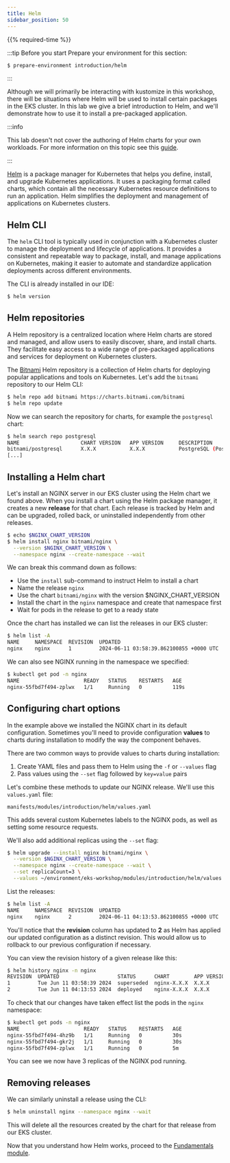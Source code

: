 ```yaml
---
title: Helm
sidebar_position: 50
---
```


{{% required-time %}}

:::tip Before you start
Prepare your environment for this section:

```bash timeout=600 wait=10
$ prepare-environment introduction/helm
```

:::

Although we will primarily be interacting with kustomize in this workshop, there will be situations where Helm will be used to install certain packages in the EKS cluster. In this lab we give a brief introduction to Helm, and we'll demonstrate how to use it to install a pre-packaged application.

:::info

This lab doesn't not cover the authoring of Helm charts for your own workloads. For more information on this topic see this [guide](https://helm.sh/docs/chart_template_guide/).

:::

[Helm](https://helm.sh) is a package manager for Kubernetes that helps you define, install, and upgrade Kubernetes applications. It uses a packaging format called charts, which contain all the necessary Kubernetes resource definitions to run an application. Helm simplifies the deployment and management of applications on Kubernetes clusters.

## Helm CLI

The `helm` CLI tool is typically used in conjunction with a Kubernetes cluster to manage the deployment and lifecycle of applications. It provides a consistent and repeatable way to package, install, and manage applications on Kubernetes, making it easier to automate and standardize application deployments across different environments.

The CLI is already installed in our IDE:

```bash
$ helm version
```

## Helm repositories

A Helm repository is a centralized location where Helm charts are stored and managed, and allow users to easily discover, share, and install charts. They facilitate easy access to a wide range of pre-packaged applications and services for deployment on Kubernetes clusters.

The [Bitnami](https://github.com/bitnami/charts) Helm repository is a collection of Helm charts for deploying popular applications and tools on Kubernetes. Let's add the `bitnami` repository to our Helm CLI:

```bash
$ helm repo add bitnami https://charts.bitnami.com/bitnami
$ helm repo update
```

Now we can search the repository for charts, for example the `postgresql` chart:

```bash
$ helm search repo postgresql
NAME                    CHART VERSION   APP VERSION     DESCRIPTION
bitnami/postgresql      X.X.X           X.X.X           PostgreSQL (Postgres) is an open source object-...
[...]
```

## Installing a Helm chart

Let's install an NGINX server in our EKS cluster using the Helm chart we found above. When you install a chart using the Helm package manager, it creates a new **release** for that chart. Each release is tracked by Helm and can be upgraded, rolled back, or uninstalled independently from other releases.

```bash
$ echo $NGINX_CHART_VERSION
$ helm install nginx bitnami/nginx \
  --version $NGINX_CHART_VERSION \
  --namespace nginx --create-namespace --wait
```

We can break this command down as follows:

- Use the `install` sub-command to instruct Helm to install a chart
- Name the release `nginx`
- Use the chart `bitnami/nginx` with the version $NGINX_CHART_VERSION
- Install the chart in the `nginx` namespace and create that namespace first
- Wait for pods in the release to get to a ready state

Once the chart has installed we can list the releases in our EKS cluster:

```bash
$ helm list -A
NAME 	 NAMESPACE  REVISION  UPDATED                                  STATUS    CHART         APP VERSION
nginx	 nginx      1         2024-06-11 03:58:39.862100855 +0000 UTC  deployed  nginx-X.X.X   X.X.X
```

We can also see NGINX running in the namespace we specified:

```bash
$ kubectl get pod -n nginx
NAME                     READY   STATUS    RESTARTS   AGE
nginx-55fbd7f494-zplwx   1/1     Running   0          119s
```

## Configuring chart options

In the example above we installed the NGINX chart in its default configuration. Sometimes you'll need to provide configuration **values** to charts during installation to modify the way the component behaves.

There are two common ways to provide values to charts during installation:

1. Create YAML files and pass them to Helm using the `-f` or `--values` flag
1. Pass values using the `--set` flag followed by `key=value` pairs

Let's combine these methods to update our NGINX release. We'll use this `values.yaml` file:

```file
manifests/modules/introduction/helm/values.yaml
```

This adds several custom Kubernetes labels to the NGINX pods, as well as setting some resource requests.

We'll also add additional replicas using the `--set` flag:

```bash
$ helm upgrade --install nginx bitnami/nginx \
  --version $NGINX_CHART_VERSION \
  --namespace nginx --create-namespace --wait \
  --set replicaCount=3 \
  --values ~/environment/eks-workshop/modules/introduction/helm/values.yaml
```

List the releases:

```bash
$ helm list -A
NAME 	 NAMESPACE  REVISION  UPDATED                                  STATUS    CHART         APP VERSION
nginx	 nginx      2         2024-06-11 04:13:53.862100855 +0000 UTC  deployed  nginx-X.X.X   X.X.X
```

You'll notice that the **revision** column has updated to **2** as Helm has applied our updated configuration as a distinct revision. This would allow us to rollback to our previous configuration if necessary.

You can view the revision history of a given release like this:

```bash
$ helm history nginx -n nginx
REVISION  UPDATED                   STATUS      CHART        APP VERSION  DESCRIPTION
1         Tue Jun 11 03:58:39 2024  superseded  nginx-X.X.X  X.X.X       Install complete
2         Tue Jun 11 04:13:53 2024  deployed    nginx-X.X.X  X.X.X       Upgrade complete
```

To check that our changes have taken effect list the pods in the `nginx` namespace:

```bash
$ kubectl get pods -n nginx
NAME                     READY   STATUS    RESTARTS   AGE
nginx-55fbd7f494-4hz9b   1/1     Running   0          30s
nginx-55fbd7f494-gkr2j   1/1     Running   0          30s
nginx-55fbd7f494-zplwx   1/1     Running   0          5m
```

You can see we now have 3 replicas of the NGINX pod running.

## Removing releases

We can similarly uninstall a release using the CLI:

```bash
$ helm uninstall nginx --namespace nginx --wait
```

This will delete all the resources created by the chart for that release from our EKS cluster.

Now that you understand how Helm works, proceed to the [Fundamentals module](/docs/fundamentals).
